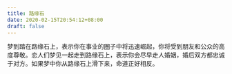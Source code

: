 ```yaml
---
title: 路缘石
date: 2020-02-15T20:54:12+08:00
draft: false
---
```


梦到踏在路缘石上，表示你在事业的圈子中将迅速崛起，你将受到朋友和公众的高度尊敬。恋人们梦见一起走到路缘石上，表示你会尽早走人婚姻，婚后双方都忠诚于对方。如果梦中你从路缘石上滑下来，命道正好相反。